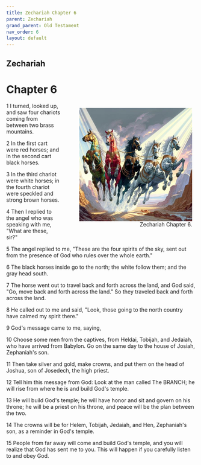 ```yaml
---
title: Zechariah Chapter 6
parent: Zechariah
grand_parent: Old Testament
nav_order: 6
layout: default
---
```


## Zechariah

# Chapter 6

<figure style="float: right; margin-right: 10px;">
    <img src="/assets/Image/Zechariah/500/6.jpg" alt="Zechariah Chapter 6" style="width: 300px; height: 300px; float: right;padding-left: 10px;"/>
    <figcaption style="clear: both;text-align: right;">Zechariah Chapter 6.</figcaption>
</figure>
1 I turned, looked up, and saw four chariots coming from between two brass mountains.

2 In the first cart were red horses; and in the second cart black horses.

3 In the third chariot were white horses; in the fourth chariot were speckled and strong brown horses.

4 Then I replied to the angel who was speaking with me, "What are these, sir?"

5 The angel replied to me, "These are the four spirits of the sky, sent out from the presence of God who rules over the whole earth."

6 The black horses inside go to the north; the white follow them; and the gray head south.

7 The horse went out to travel back and forth across the land, and God said, "Go, move back and forth across the land." So they traveled back and forth across the land.

8 He called out to me and said, "Look, those going to the north country have calmed my spirit there."

9 God's message came to me, saying,

10 Choose some men from the captives, from Heldai, Tobijah, and Jedaiah, who have arrived from Babylon. Go on the same day to the house of Josiah, Zephaniah's son.

11 Then take silver and gold, make crowns, and put them on the head of Joshua, son of Josedech, the high priest.

12 Tell him this message from God: Look at the man called The BRANCH; he will rise from where he is and build God's temple.

13 He will build God's temple; he will have honor and sit and govern on his throne; he will be a priest on his throne, and peace will be the plan between the two.

14 The crowns will be for Helem, Tobijah, Jedaiah, and Hen, Zephaniah's son, as a reminder in God's temple.

15 People from far away will come and build God's temple, and you will realize that God has sent me to you. This will happen if you carefully listen to and obey God.


